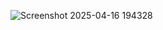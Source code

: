 
 
 ![Screenshot 2025-04-16 194328](https://github.com/user-attachments/assets/fed6ef51-4938-4330-97c3-6e4d29692433)
